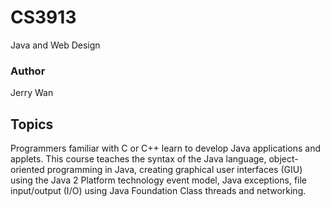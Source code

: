 # CS3913
Java and Web Design

### Author
Jerry Wan

## Topics
Programmers familiar with C or C++ learn to develop Java applications and applets. This course teaches the syntax of the Java language, object-oriented programming in Java, creating graphical user interfaces (GIU) using the Java 2 Platform technology event model, Java exceptions, file input/output (I/O) using Java Foundation Class threads and networking.
